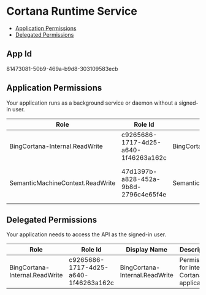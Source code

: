 # Cortana Runtime Service
- [Application Permissions](#application-permissions)
- [Delegated Permissions](#delegated-permissions)

## App Id
81473081-50b9-469a-b9d8-303109583ecb

## Application Permissions
Your application runs as a background service or daemon without a signed-in user.

| Role | Role Id | Display Name | Description |
|---|---|---|---|
| BingCortana-Internal.ReadWrite | c9265686-1717-4d25-a640-1f46263a162c | BingCortana-Internal.ReadWrite | Permission for internal Cortana applications |
| SemanticMachineContext.ReadWrite | 47d1397b-a828-452a-9b8d-2796c4e65f4e | SemanticMachineContext.ReadWrite | Scope for Semantic Machines context access |

## Delegated Permissions
Your application needs to access the API as the signed-in user. 

| Role | Role Id | Display Name | Description |
|---|---|---|---|
| BingCortana-Internal.ReadWrite | c9265686-1717-4d25-a640-1f46263a162c | BingCortana-Internal.ReadWrite | Permission for internal Cortana applications |

